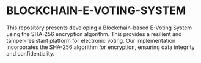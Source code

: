 # BLOCKCHAIN-E-VOTING-SYSTEM
This repository presents developing a Blockchain-based E-Voting System using the SHA-256 encryption algorithm. This provides a resilient and tamper-resistant platform for electronic voting.  Our implementation incorporates the SHA-256 algorithm for encryption, ensuring data integrity and confidentiality.
